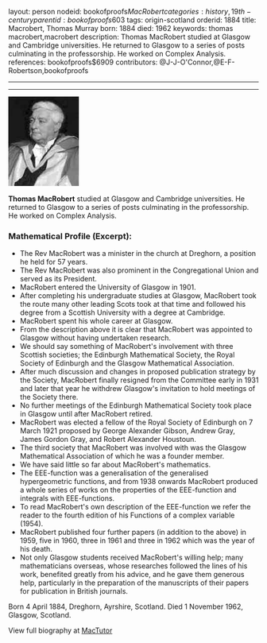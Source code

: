 layout: person
nodeid: bookofproofs$MacRobert
categories: history,19th-century
parentid: bookofproofs$603
tags: origin-scotland
orderid: 1884
title: Macrobert, Thomas Murray
born: 1884
died: 1962
keywords: thomas macrobert,macrobert
description: Thomas MacRobert studied at Glasgow and Cambridge universities. He returned to Glasgow to a series of posts culminating in the professorship. He worked on Complex Analysis.
references: bookofproofs$6909
contributors: @J-J-O'Connor,@E-F-Robertson,bookofproofs

---



---

![MacRobert.jpg](https://github.com/bookofproofs/bookofproofs.github.io/blob/main/_sources/_assets/images/portraits/MacRobert.jpg?raw=true)

**Thomas MacRobert** studied at Glasgow and Cambridge universities. He returned to Glasgow to a series of posts culminating in the professorship. He worked on Complex Analysis.

### Mathematical Profile (Excerpt):
* The Rev MacRobert was a minister in the church at Dreghorn, a position he held for 57 years.
* The Rev MacRobert was also prominent in the Congregational Union and served as its President.
* MacRobert entered the University of Glasgow in 1901.
* After completing his undergraduate studies at Glasgow, MacRobert took the route many other leading Scots took at that time and followed his degree from a Scottish University with a degree at Cambridge.
* MacRobert spent his whole career at Glasgow.
* From the description above it is clear that MacRobert was appointed to Glasgow without having undertaken research.
* We should say something of MacRobert's involvement with three Scottish societies; the Edinburgh Mathematical Society, the Royal Society of Edinburgh and the Glasgow Mathematical Association.
* After much discussion and changes in proposed publication strategy by the Society, MacRobert finally resigned from the Committee early in 1931 and later that year he withdrew Glasgow's invitation to hold meetings of the Society there.
* No further meetings of the Edinburgh Mathematical Society took place in Glasgow until after MacRobert retired.
* MacRobert was elected a fellow of the Royal Society of Edinburgh on 7 March 1921 proposed by George Alexander Gibson, Andrew Gray, James Gordon Gray, and Robert Alexander Houstoun.
* The third society that MacRobert was involved with was the Glasgow Mathematical Association of which he was a founder member.
* We have said little so far about MacRobert's mathematics.
* The EEE-function was a generalisation of the generalised hypergeometric functions, and from 1938 onwards MacRobert produced a whole series of works on the properties of the EEE-function and integrals with EEE-functions.
* To read MacRobert's own description of the EEE-function we refer the reader to the fourth edition of his Functions of a complex variable (1954).
* MacRobert published four further papers (in addition to the above) in 1959, five in 1960, three in 1961 and three in 1962 which was the year of his death.
* Not only Glasgow students received MacRobert's willing help; many mathematicians overseas, whose researches followed the lines of his work, benefited greatly from his advice, and he gave them generous help, particularly in the preparation of the manuscripts of their papers for publication in British journals.

Born 4 April 1884, Dreghorn, Ayrshire, Scotland. Died 1 November 1962, Glasgow, Scotland.

View full biography at [MacTutor](https://mathshistory.st-andrews.ac.uk/Biographies/MacRobert/)
